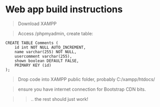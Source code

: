 # Web app build instructions


> Download XAMPP

> Access /phpmyadmin, create table:

    CREATE TABLE Comments (
        id int NOT NULL AUTO_INCREMENT,
        name varchar(255) NOT NULL,
        usercomment varchar(255),
        shown boolean DEFAULT FALSE,
        PRIMARY KEY (id)
    ); 

> Drop code into XAMPP public folder, probably C:/xampp/htdocs/

>ensure you have internet connection for Bootstrap CDN bits.

>> .. the rest should just work!
